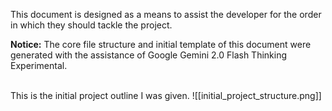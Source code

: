 This document is designed as a means to assist the developer for the order in which they should tackle the project.

**Notice:** The core file structure and initial template of this document were generated with the assistance of Google Gemini 2.0 Flash Thinking Experimental.

<br>
This is the initial project outline I was given.
![[initial_project_structure.png]]


